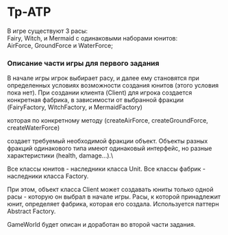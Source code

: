 # Tp-ATP

В игре существуют 3 расы:  
Fairy, Witch, и Mermaid с одинаковыми наборами юнитов:  
AirForce, GroundForce и WaterForce;

### Описание части игры для первого задания  

В начале игры игрок выбирает расу, и далее ему становятся при определенных условиях возможности создания юнитов (этого условия пока нет). 
При создании клиента (Client) для игрока создается конкретная фабрика, в зависимости от выбранной фракции 
(FairyFactory, WitchFactory, и MermaidFactory)

которая по конкретному методу (createAirForce, createGroundForce, createWaterForce) 

создает требуемый необходимой фракции объект. Объекты разных фракций одинакового типа имеют одинаковый интерфейс, но разные характеристики 
(health, damage...).\

Все классы юнитов - наследники класса Unit. Все классы фабрик - наследники класса Factory.

При этом, объект класса Client может создавать юниты только одной расы - которую он выбрал в начале игры. Расы, к которой принадлежит юнит,
определяет фабрика, которая его создала. Используется паттерн Abstract Factory.

GameWorld будет описан и доработан во второй части задания.
